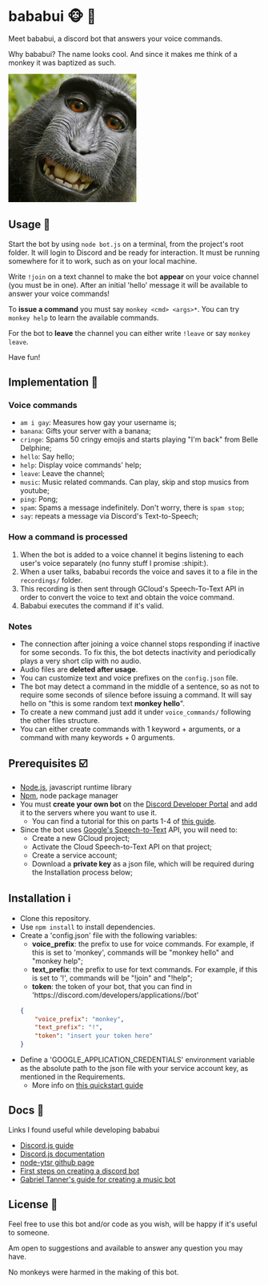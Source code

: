# bababui :monkey_face: :robot: 
Meet bababui, a discord bot that answers your voice commands.

Why bababui? The name looks cool. And since it makes me think of a monkey it was baptized as such.

![bababui selfie](https://github.com/GambuzX/bababui/raw/master/docs/selfie.png "Bababui selfie")


## Usage :monkey:
Start the bot by using `node bot.js` on a terminal, from the project's root folder. It will login to Discord and be ready for interaction. It must be running somewhere for it to work, such as on your local machine.

Write `!join` on a text channel to make the bot **appear** on your voice channel (you must be in one). After an initial 'hello' message it will be available to answer your voice commands!

To **issue a command** you must say `monkey <cmd> <args>*`. You can try `monkey help` to learn the available commands.

For the bot to **leave** the channel you can either write `!leave` or say `monkey leave`.

Have fun!

## Implementation :rocket:

### Voice commands
- `am i gay`: Measures how gay your username is;
- `banana`: Gifts your server with a banana;
- `cringe`: Spams 50 cringy emojis and starts playing "I'm back" from Belle Delphine;
- `hello`: Say hello;
- `help`: Display voice commands' help;
- `leave`: Leave the channel;
- `music`: Music related commands. Can play, skip and stop musics from youtube;
- `ping`: Pong;
- `spam`: Spams a message indefinitely. Don't worry, there is `spam stop`;
- `say`: repeats a message via Discord's Text-to-Speech;

### How a command is processed
1. When the bot is added to a voice channel it begins listening to each user's voice separately (no funny stuff I promise :shipit:).
2. When a user talks, bababui records the voice and saves it to a file in the `recordings/` folder. 
3. This recording is then sent through GCloud's Speech-To-Text API in order to convert the voice to text and obtain the voice command. 
4. Bababui executes the command if it's valid.
 
### Notes
- The connection after joining a voice channel stops responding if inactive for some seconds. To fix this, the bot detects inactivity and periodically plays a very short clip with no audio.
- Audio files are **deleted after usage**.
- You can customize text and voice prefixes on the `config.json` file.
- The bot may detect a command in the middle of a sentence, so as not to require some seconds of silence before issuing a command. It will say hello on "this is some random text **monkey hello**".
- To create a new command just add it under `voice_commands/` following the other files structure.
- You can either create commands with 1 keyword + arguments, or a command with many keywords + 0 arguments.


## Prerequisites :ballot_box_with_check:
- [Node.js](https://nodejs.org/en/), javascript runtime library
- [Npm](https://www.npmjs.com/), node package manager
- You must **create your own bot** on the [Discord Developer Portal](https://discord.com/developers/applications) and add it to the servers where you want to use it. 
    - You can find a tutorial for this on parts 1-4 of [this guide](https://www.digitaltrends.com/gaming/how-to-make-a-discord-bot/).
- Since the bot uses [Google's Speech-to-Text](https://cloud.google.com/speech-to-text) API, you will need to:
    - Create a new GCloud project;
    - Activate the Cloud Speech-to-Text API on that project;
    - Create a service account;
    - Download a **private key** as a json file, which will be required during the Installation process below;

## Installation :information_source:
* Clone this repository.
* Use `npm install` to install dependencies.
* Create a 'config.json' file with the following variables:
    *  **voice_prefix**: the prefix to use for voice commands. For example, if this is set to 'monkey', commands will be "monkey hello" and "monkey help";
    *  **text_prefix**: the prefix to use for text commands. For example, if this is set to '!', commands will be "!join" and "!help";
    *  **token**: the token of your bot, that you can find in 'https://<span></span>discord<span></span>.com/developers/applications/<client ID>/bot'
    ```json
    {
        "voice_prefix": "monkey",
        "text_prefix": "!",
        "token": "insert your token here"
    }
    ```
* Define a 'GOOGLE_APPLICATION_CREDENTIALS' environment variable as the absolute path to the json file with your service account key, as mentioned in the Requirements.
    * More info on [this quickstart guide](https://cloud.google.com/speech-to-text/docs/quickstart-client-libraries)


## Docs :bookmark_tabs:
Links I found useful while developing bababui
- [Discord.js guide](https://discordjs.guide/)
- [Discord.js documentation](https://discord.js.org/#/docs/main/stable/general/welcome)
- [node-ytsr github page](https://github.com/TimeForANinja/node-ytsr)
- [First steps on creating a discord bot](https://www.digitaltrends.com/gaming/how-to-make-a-discord-bot/)
- [Gabriel Tanner's guide for creating a music bot](https://gabrieltanner.org/blog/dicord-music-bot)


## License :eyes:
Feel free to use this bot and/or code as you wish, will be happy if it's useful to someone. 

Am open to suggestions and available to answer any question you may have.

No monkeys were harmed in the making of this bot.
